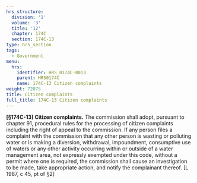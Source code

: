 ```yaml
---
hrs_structure:
  division: '1'
  volume: '3'
  title: '12'
  chapter: 174C
  section: 174C-13
type: hrs_section
tags:
  - Government
menu:
  hrs:
    identifier: HRS_0174C-0013
    parent: HRS0174C
    name: 174C-13 Citizen complaints
weight: 72075
title: Citizen complaints
full_title: 174C-13 Citizen complaints
---
```

**[§174C-13] Citizen complaints.** The commission shall adopt, pursuant to chapter 91, procedural rules for the processing of citizen complaints including the right of appeal to the commission. If any person files a complaint with the commission that any other person is wasting or polluting water or is making a diversion, withdrawal, impoundment, consumptive use of waters or any other activity occurring within or outside of a water management area, not expressly exempted under this code, without a permit where one is required, the commission shall cause an investigation to be made, take appropriate action, and notify the complainant thereof. [L 1987, c 45, pt of §2]